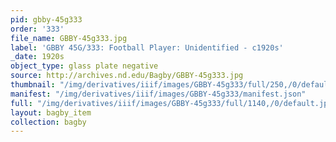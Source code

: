 ```yaml
---
pid: gbby-45g333
order: '333'
file_name: GBBY-45g333.jpg
label: 'GBBY 45G/333: Football Player: Unidentified - c1920s'
_date: 1920s
object_type: glass plate negative
source: http://archives.nd.edu/Bagby/GBBY-45g333.jpg
thumbnail: "/img/derivatives/iiif/images/GBBY-45g333/full/250,/0/default.jpg"
manifest: "/img/derivatives/iiif/images/GBBY-45g333/manifest.json"
full: "/img/derivatives/iiif/images/GBBY-45g333/full/1140,/0/default.jpg"
layout: bagby_item
collection: bagby
---
```

